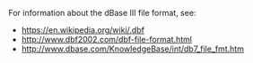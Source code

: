 For information about the dBase III file format, see:
- https://en.wikipedia.org/wiki/.dbf
- http://www.dbf2002.com/dbf-file-format.html
- http://www.dbase.com/KnowledgeBase/int/db7_file_fmt.htm
